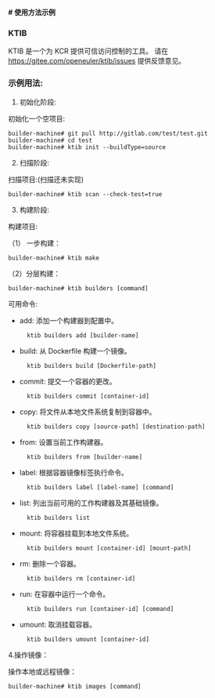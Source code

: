 **# 使用方法示例**

### **KTIB**
KTIB 是一个为 KCR 提供可信访问控制的工具。
请在 https://gitee.com/openeuler/ktib/issues 提供反馈意见。

### **示例用法:**
1. 初始化阶段:

初始化一个空项目:
    
    builder-machine# git pull http://gitlab.com/test/test.git
    builder-machine# cd test
    builder-machine# ktib init --buildType=source

2. 扫描阶段:

扫描项目:(扫描还未实现)

    builder-machine# ktib scan --check-test=true 

3. 构建阶段:

构建项目:

（1） 一步构建：

    builder-machine# ktib make

（2）分层构建：

    builder-machine# ktib builders [command]

可用命令:

* add: 添加一个构建器到配置中。

        ktib builders add [builder-name]
* build: 从 Dockerfile 构建一个镜像。

        ktib builders build [Dockerfile-path]
* commit: 提交一个容器的更改。

        ktib builders commit [container-id]

* copy: 将文件从本地文件系统复制到容器中。

        ktib builders copy [source-path] [destination-path]

* from: 设置当前工作构建器。

        ktib builders from [builder-name]

* label: 根据容器镜像标签执行命令。

        ktib builders label [label-name] [command]

* list: 列出当前可用的工作构建器及其基础镜像。

        ktib builders list 

* mount: 将容器挂载到本地文件系统。

        ktib builders mount [container-id] [mount-path]

* rm: 删除一个容器。

        ktib builders rm [container-id]

* run: 在容器中运行一个命令。

        ktib builders run [container-id] [command]

* umount: 取消挂载容器。

        ktib builders umount [container-id]

4.操作镜像：

操作本地或远程镜像：

    builder-machine# ktib images [command]

